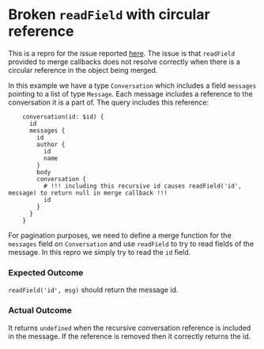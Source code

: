 # Broken `readField` with circular reference

This is a repro for the issue reported [here](https://github.com/apollographql/apollo-client/issues/9315).  The issue is that `readField` provided to merge callbacks does not resolve correctly when there is a circular reference in the object being merged.

In this example we have a type `Conversation` which includes a field `messages` pointing to a list of type `Message`.  Each message includes a reference to the conversation it is a part of.  The query includes this reference:
```
    conversation(id: $id) {
      id
      messages {
        id
        author {
          id
          name
        }
        body
        conversation {
          # !!! including this recursive id causes readField('id', message) to return null in merge callback !!!
          id 
        }
      }
    }
```

For pagination purposes, we need to define a merge function for the `messages` field on `Conversation` and use `readField` to try to read fields of the message.  In this repro we simply try to read the `id` field.

### Expected Outcome
`readField('id', msg)` should return the message id.

### Actual Outcome
It returns `undefined` when the recursive conversation reference is included in the message.  If the reference is removed then it correctly returns the id.

